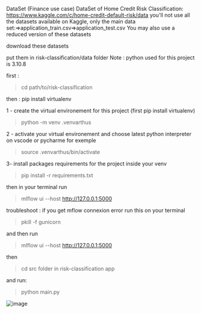 
DataSet (Finance use case)
DataSet of Home Credit Risk Classification: https://www.kaggle.com/c/home-credit-default-risk/data
you'll not use all the datasets available on Kaggle, only the main data set:⇒application_train.csv⇒application_test.csv
You may also use a reduced version of these datasets

download these datasets

put them in risk-classification/data folder
Note :  python used for this project is 3.10.8

first : 

>cd path/to/risk-classification

then : pip install virtualenv

1 - create the virtual environement for this project (first pip install virtualenv)

>python -m venv .venvarthus

2 - activate your virtual environement and choose latest python interpreter on vscode or pycharme for exemple

>source .venvarthus/bin/activate

3- install packages requirements for the project inside your venv

>pip install -r requirements.txt

then in your terminal run 

>mlflow ui --host http://127.0.0.1:5000

troubleshoot : if you get mflow connexion error run this on your terminal 

>pkill -f gunicorn

and then run 

>mlflow ui --host http://127.0.0.1:5000

then 

>cd src folder in risk-classification app 

and run:

>python main.py


![image](https://i.postimg.cc/hGXD8c86/Capture-d-e-cran-2023-01-17-a-17-01-56.png)

